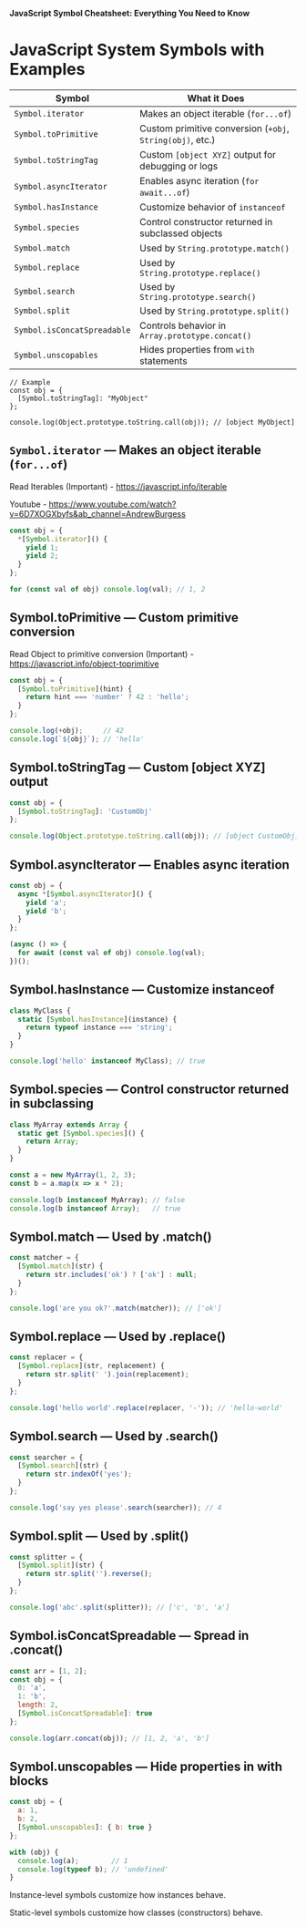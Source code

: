 **JavaScript Symbol Cheatsheet: Everything You Need to Know**
# JavaScript System Symbols with Examples

| **Symbol**                  | **What it Does**                                          |
|----------------------------|-----------------------------------------------------------|
| `Symbol.iterator`          | Makes an object iterable (`for...of`)                     |
| `Symbol.toPrimitive`       | Custom primitive conversion (`+obj`, `String(obj)`, etc.) |
| `Symbol.toStringTag`       | Custom `[object XYZ]` output for debugging or logs        |
| `Symbol.asyncIterator`     | Enables async iteration (`for await...of`)                |
| `Symbol.hasInstance`       | Customize behavior of `instanceof`                        |
| `Symbol.species`           | Control constructor returned in subclassed objects        |
| `Symbol.match`             | Used by `String.prototype.match()`                        |
| `Symbol.replace`           | Used by `String.prototype.replace()`                      |
| `Symbol.search`            | Used by `String.prototype.search()`                       |
| `Symbol.split`             | Used by `String.prototype.split()`                        |
| `Symbol.isConcatSpreadable`| Controls behavior in `Array.prototype.concat()`           |
| `Symbol.unscopables`       | Hides properties from `with` statements                   |

```javascipt
// Example
const obj = {
  [Symbol.toStringTag]: "MyObject"
};

console.log(Object.prototype.toString.call(obj)); // [object MyObject]
```

## `Symbol.iterator` — Makes an object iterable (`for...of`)
Read Iterables (Important) - https://javascript.info/iterable

Youtube - https://www.youtube.com/watch?v=6D7XOGXbyfs&ab_channel=AndrewBurgess 
```javascript
const obj = {
  *[Symbol.iterator]() {
    yield 1;
    yield 2;
  }
};

for (const val of obj) console.log(val); // 1, 2
```

## Symbol.toPrimitive — Custom primitive conversion
Read Object to primitive conversion (Important) - https://javascript.info/object-toprimitive 
```javascript
const obj = {
  [Symbol.toPrimitive](hint) {
    return hint === 'number' ? 42 : 'hello';
  }
};

console.log(+obj);     // 42
console.log(`${obj}`); // 'hello'

```

## Symbol.toStringTag — Custom [object XYZ] output
```javascript
const obj = {
  [Symbol.toStringTag]: 'CustomObj'
};

console.log(Object.prototype.toString.call(obj)); // [object CustomObj]

```

## Symbol.asyncIterator — Enables async iteration
```javascript
const obj = {
  async *[Symbol.asyncIterator]() {
    yield 'a';
    yield 'b';
  }
};

(async () => {
  for await (const val of obj) console.log(val);
})();

```

## Symbol.hasInstance — Customize instanceof
```javascript
class MyClass {
  static [Symbol.hasInstance](instance) {
    return typeof instance === 'string';
  }
}

console.log('hello' instanceof MyClass); // true

```

## Symbol.species — Control constructor returned in subclassing
```javascript
class MyArray extends Array {
  static get [Symbol.species]() {
    return Array;
  }
}

const a = new MyArray(1, 2, 3);
const b = a.map(x => x * 2);

console.log(b instanceof MyArray); // false
console.log(b instanceof Array);   // true
```

## Symbol.match — Used by .match()
```javascript
const matcher = {
  [Symbol.match](str) {
    return str.includes('ok') ? ['ok'] : null;
  }
};

console.log('are you ok?'.match(matcher)); // ['ok']
```

## Symbol.replace — Used by .replace()
```javascript
const replacer = {
  [Symbol.replace](str, replacement) {
    return str.split(' ').join(replacement);
  }
};

console.log('hello world'.replace(replacer, '-')); // 'hello-world'
```

## Symbol.search — Used by .search()
```javascript
const searcher = {
  [Symbol.search](str) {
    return str.indexOf('yes');
  }
};

console.log('say yes please'.search(searcher)); // 4
```

## Symbol.split — Used by .split()
```javascript
const splitter = {
  [Symbol.split](str) {
    return str.split('').reverse();
  }
};

console.log('abc'.split(splitter)); // ['c', 'b', 'a']

```

## Symbol.isConcatSpreadable — Spread in .concat()
```javascript
const arr = [1, 2];
const obj = {
  0: 'a',
  1: 'b',
  length: 2,
  [Symbol.isConcatSpreadable]: true
};

console.log(arr.concat(obj)); // [1, 2, 'a', 'b']

```

## Symbol.unscopables — Hide properties in with blocks
```javascript
const obj = {
  a: 1,
  b: 2,
  [Symbol.unscopables]: { b: true }
};

with (obj) {
  console.log(a);        // 1
  console.log(typeof b); // 'undefined'
}

```
Instance-level symbols customize how instances behave.

Static-level symbols customize how classes (constructors) behave.
